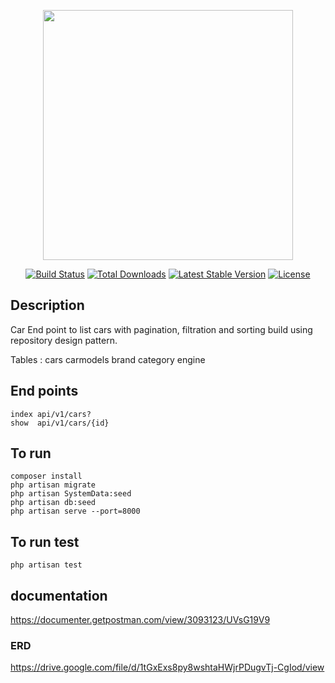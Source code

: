 <p align="center"><a href="https://laravel.com" target="_blank"><img src="https://raw.githubusercontent.com/laravel/art/master/logo-lockup/5%20SVG/2%20CMYK/1%20Full%20Color/laravel-logolockup-cmyk-red.svg" width="400"></a></p>

<p align="center">
<a href="https://travis-ci.org/laravel/framework"><img src="https://travis-ci.org/laravel/framework.svg" alt="Build Status"></a>
<a href="https://packagist.org/packages/laravel/framework"><img src="https://img.shields.io/packagist/dt/laravel/framework" alt="Total Downloads"></a>
<a href="https://packagist.org/packages/laravel/framework"><img src="https://img.shields.io/packagist/v/laravel/framework" alt="Latest Stable Version"></a>
<a href="https://packagist.org/packages/laravel/framework"><img src="https://img.shields.io/packagist/l/laravel/framework" alt="License"></a>
</p>

## Description 

Car End point to list cars with pagination, filtration and sorting
    build using repository design pattern. 

Tables :
    cars
    carmodels
    brand
    category
    engine

## End points

    index api/v1/cars?
    show  api/v1/cars/{id}

## To run
    composer install
    php artisan migrate
    php artisan SystemData:seed
    php artisan db:seed
    php artisan serve --port=8000

## To run test 
    php artisan test

## documentation 

https://documenter.getpostman.com/view/3093123/UVsG19V9

### ERD 

https://drive.google.com/file/d/1tGxExs8py8wshtaHWjrPDugvTj-CgIod/view


